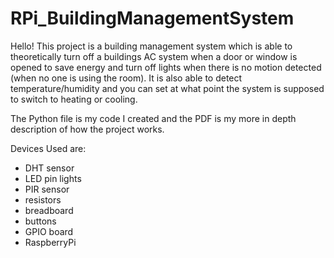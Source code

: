 # RPi_BuildingManagementSystem

Hello! This project is a building management system which is able to theoretically turn off a buildings AC system when a door or window is opened to save energy 
and turn off lights when there is no motion detected (when no one is using the room). It is also able to detect temperature/humidity and you can set
at what point the system is supposed to switch to heating or cooling.

The Python file is my code I created and the PDF is my more in depth description of how the project works. 

Devices Used are: 
- DHT sensor
- LED pin lights
- PIR sensor
- resistors
- breadboard
- buttons
- GPIO board
- RaspberryPi
